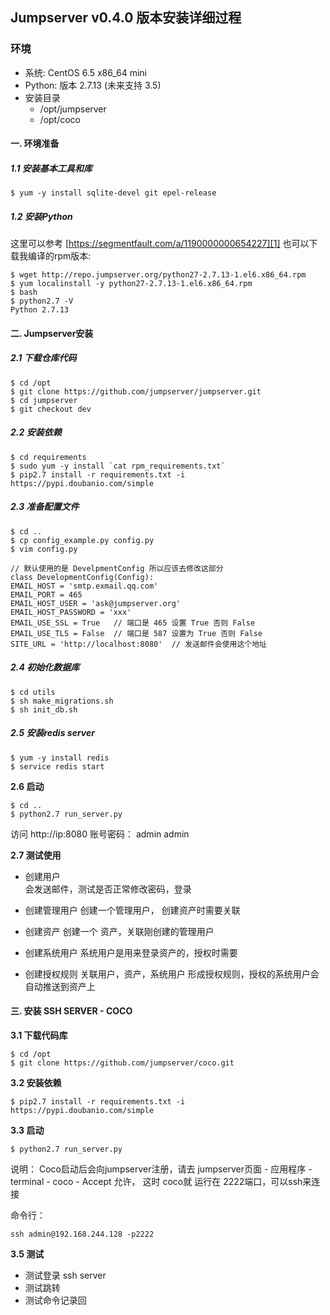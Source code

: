 ## Jumpserver v0.4.0 版本安装详细过程

### 环境

- 系统: CentOS 6.5 x86\_64 mini
- Python: 版本 2.7.13 (未来支持 3.5)
- 安装目录 
	- /opt/jumpserver
	- /opt/coco

#### 一. 环境准备

##### 1.1 安装基本工具和库

	$ yum -y install sqlite-devel git epel-release

##### 1.2 安装Python

这里可以参考 [https://segmentfault.com/a/1190000000654227][1] 也可以下载我编译的rpm版本:

	$ wget http://repo.jumpserver.org/python27-2.7.13-1.el6.x86_64.rpm 	
	$ yum localinstall -y python27-2.7.13-1.el6.x86_64.rpm	
	$ bash	
	$ python2.7 -V	
	Python 2.7.13

#### 二. Jumpserver安装

##### 2.1 下载仓库代码

	$ cd /opt
	$ git clone https://github.com/jumpserver/jumpserver.git
	$ cd jumpserver
	$ git checkout dev

##### 2.2 安装依赖

	$ cd requirements 
	$ sudo yum -y install `cat rpm_requirements.txt`
	$ pip2.7 install -r requirements.txt -i https://pypi.doubanio.com/simple


##### 2.3 准备配置文件

	$ cd ..
	$ cp config_example.py config.py
	$ vim config.py

	// 默认使用的是 DevelpmentConfig 所以应该去修改这部分
	class DevelopmentConfig(Config):
	EMAIL_HOST = 'smtp.exmail.qq.com'
	EMAIL_PORT = 465
	EMAIL_HOST_USER = 'ask@jumpserver.org'
	EMAIL_HOST_PASSWORD = 'xxx'
	EMAIL_USE_SSL = True   // 端口是 465 设置 True 否则 False
	EMAIL_USE_TLS = False  // 端口是 587 设置为 True 否则 False
	SITE_URL = 'http://localhost:8080'  // 发送邮件会使用这个地址 

##### 2.4 初始化数据库

	$ cd utils
	$ sh make_migrations.sh
	$ sh init_db.sh

##### 2.5 安装redis server

	$ yum -y install redis
	$ service redis start  

**2.6 启动**
```
$ cd ..
$ python2.7 run_server.py
```
访问  http://ip:8080
账号密码： admin admin

**2.7 测试使用**
- 创建用户  
	会发送邮件，测试是否正常修改密码，登录

- 创建管理用户
	创建一个管理用户， 创建资产时需要关联

- 创建资产
	创建一个 资产，关联刚创建的管理用户

- 创建系统用户
	系统用户是用来登录资产的，授权时需要

- 创建授权规则
	关联用户，资产，系统用户 形成授权规则，授权的系统用户会自动推送到资产上


#### 三. 安装 SSH SERVER - COCO
**3.1 下载代码库**
```
$ cd /opt
$ git clone https://github.com/jumpserver/coco.git
```

**3.2 安装依赖**
```
$ pip2.7 install -r requirements.txt -i https://pypi.doubanio.com/simple
```

**3.3 启动**

```
$ python2.7 run_server.py
```

说明： Coco启动后会向jumpserver注册，请去 jumpserver页面 - 应用程序 - terminal - coco - Accept 允许， 这时 coco就 运行在 2222端口，可以ssh来连接

命令行：
``` 
ssh admin@192.168.244.128 -p2222
```

**3.5 测试**
- 测试登录 ssh server
- 测试跳转
- 测试命令记录回

[1]:	https://segmentfault.com/a/1190000000654227
[2]:	https://github.com/jumpserver/jumpserver.git
[3]:	https://github.com/jumpserver/coco.git
